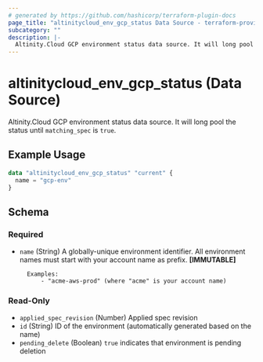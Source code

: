 ```yaml
---
# generated by https://github.com/hashicorp/terraform-plugin-docs
page_title: "altinitycloud_env_gcp_status Data Source - terraform-provider-altinitycloud"
subcategory: ""
description: |-
  Altinity.Cloud GCP environment status data source. It will long pool the status until matching_spec is true.
---
```


# altinitycloud_env_gcp_status (Data Source)

Altinity.Cloud GCP environment status data source. It will long pool the status until `matching_spec` is `true`.

## Example Usage

```terraform
data "altinitycloud_env_gcp_status" "current" {
  name = "gcp-env"
}
```

<!-- schema generated by tfplugindocs -->
## Schema

### Required

- `name` (String) A globally-unique environment identifier. All environment names must start with your account name as prefix. **[IMMUTABLE]**

		Examples:
			- "acme-aws-prod" (where "acme" is your account name)

### Read-Only

- `applied_spec_revision` (Number) Applied spec revision
- `id` (String) ID of the environment (automatically generated based on the name)
- `pending_delete` (Boolean) `true` indicates that environment is pending deletion
